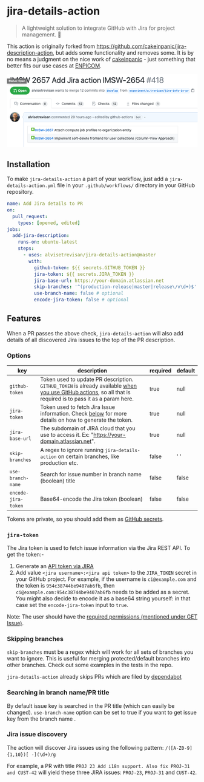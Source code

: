 # jira-details-action

> A lightweight solution to integrate GitHub with Jira for project management. 🔎

This action is originally forked from https://github.com/cakeinpanic/jira-description-action, but adds some functionality and removes some. It is by no means a judgment on the nice work of [cakeinpanic](https://github.com/cakeinpanic) - just something that better fits our use cases at [ENPICOM](https://www.enpicom.com).

![illustration](illustration.png)
## Installation

To make `jira-details-action` a part of your workflow, just add a `jira-details-action.yml` file in your `.github/workflows/` directory in your GitHub repository.

```yml
name: Add Jira details to PR
on:
  pull_request:
    types: [opened, edited]
jobs:
  add-jira-description:
    runs-on: ubuntu-latest
    steps:
      - uses: alvisetrevisan/jira-details-action@master
        with:
          github-token: ${{ secrets.GITHUB_TOKEN }}
          jira-token: ${{ secrets.JIRA_TOKEN }}
          jira-base-url: https://your-domain.atlassian.net
          skip-branches: '^(production-release|master|release\/v\d+)$' # optional
          use-branch-name: false # optional
          encode-jira-token: false # optional
```

## Features
When a PR passes the above check, `jira-details-action` will also add details of all discovered Jira issues to the top of the PR description. 

### Options

| key                    | description                                                                                                                                                                                                                                                                                                        | required | default |
| ---------------------- | ------------------------------------------------------------------------------------------------------------------------------------------------------------------------------------------------------------------------------------------------------------------------------------------------------------------ | -------- | ------- |
| `github-token`         | Token used to update PR description. `GITHUB_TOKEN` is already available [when you use GitHub actions](https://help.github.com/en/actions/automating-your-workflow-with-github-actions/authenticating-with-the-github_token#about-the-github_token-secret), so all that is required is to pass it as a param here. | true     | null    |
| `jira-token`           | Token used to fetch Jira Issue information.  Check [below](#jira-token) for more details on how to generate the token.                                                                                                          | true     | null    |
| `jira-base-url`        | The subdomain of JIRA cloud that you use to access it. Ex: "https://your-domain.atlassian.net".                                                                                                                                                                                                                    | true     | null    |
| `skip-branches`        | A regex to ignore running `jira-details-action` on certain branches, like production etc.                                                                                                                                                                                                                                    | false    | ' '     |
| `use-branch-name`      | Search for issue number in branch name (boolean) title                                                                                                                                                                                                                                  | false    | false     |
| `encode-jira-token`      | Base64-encode the Jira token (boolean)                                                                                                                                                                                                                                   | false    | false     |

Tokens are private, so you should add them as [GitHub secrets](https://help.github.com/en/actions/automating-your-workflow-with-github-actions/creating-and-using-encrypted-secrets).

### `jira-token`

The Jira token is used to fetch issue information via the Jira REST API. To get the token:-
1. Generate an [API token via JIRA](https://confluence.atlassian.com/cloud/api-tokens-938839638.html)
2. Add value `<jira username>:<jira api token>` to the `JIRA_TOKEN` secret in your GitHub project.
   For example, if the username is `ci@example.com` and the token is `954c38744be9407ab6fb`, then `ci@example.com:954c38744be9407ab6fb` needs to be added as a secret. You might also decide to encode it as a base64 string yourself: in that case set the `encode-jira-token` input to `true`.

Note: The user should have the [required permissions (mentioned under GET Issue)](https://developer.atlassian.com/cloud/jira/platform/rest/v3/?utm_source=%2Fcloud%2Fjira%2Fplatform%2Frest%2F&utm_medium=302#api-rest-api-3-issue-issueIdOrKey-get).

### Skipping branches

`skip-branches` must be a regex which will work for all sets of branches you want to ignore. This is useful for merging protected/default branches into other branches. Check out some examples in the tests in the repo.

`jira-details-action` already skips PRs which are filed by [dependabot](https://github.com/marketplace/dependabot-preview)

### Searching in branch name/PR title

By default issue key is searched in the PR title (which can easily be changed). `use-branch-name` option can be set to true if you want to get issue key from the branch name .

### Jira issue discovery
The action will discover Jira issues using the following pattern: 
```/([A-Z0-9]{1,10})[ -](\d+)/g```

For example, a PR with title `PROJ 23 Add i18n support. Also fix PROJ-31 and CUST-42` will yield these three JIRA issues: `PROJ-23`, `PROJ-31` and `CUST-42`.